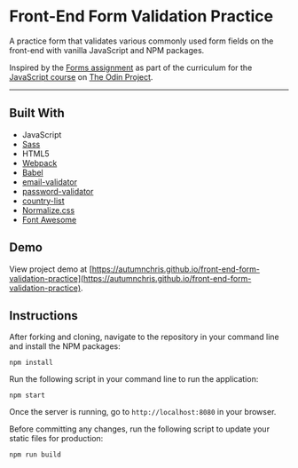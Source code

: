 # Front-End Form Validation Practice

A practice form that validates various commonly used form fields on the front-end with vanilla JavaScript and NPM packages.

Inspired by the [Forms assignment](https://www.theodinproject.com/paths/full-stack-javascript/courses/javascript/lessons/forms) as part of the curriculum for the [JavaScript course](https://www.theodinproject.com/courses/javascript) on [The Odin Project](https://www.theodinproject.com).

---

## Built With
* JavaScript
* [Sass](http://sass-lang.com)
* HTML5
* [Webpack](https://webpack.js.org)
* [Babel](https://babeljs.io)
* [email-validator](https://github.com/manishsaraan/email-validator)
* [password-validator](https://github.com/tarunbatra/password-validator)
* [country-list](https://github.com/fannarsh/country-list)
* [Normalize.css](https://necolas.github.io/normalize.css)
* [Font Awesome](https://fontawesome.com)

## Demo

View project demo at [https://autumnchris.github.io/front-end-form-validation-practice](https://autumnchris.github.io/front-end-form-validation-practice).

## Instructions

After forking and cloning, navigate to the repository in your command line and install the NPM packages:
```
npm install
```

Run the following script in your command line to run the application:
```
npm start
```

Once the server is running, go to `http://localhost:8080` in your browser.

Before committing any changes, run the following script to update your static files for production:
```
npm run build
```